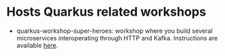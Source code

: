 # Hosts Quarkus related workshops

* quarkus-workshop-super-heroes: workshop where you build several microservices interoperating through HTTP and Kafka.
Instructions are available [here](https://quarkus.io/quarkus-workshops/super-heros/).
